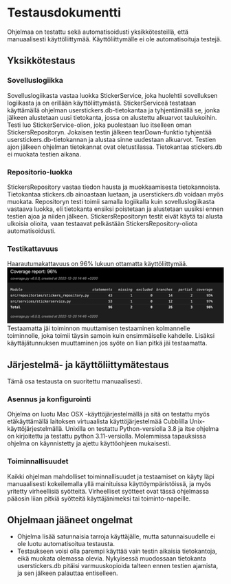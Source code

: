 # Testausdokumentti

Ohjelmaa on testattu sekä automatisoidusti yksikkötesteillä, että manuaalisesti käyttöliittymää. Käyttöliittymälle ei ole automatisoituja testejä.

## Yksikkötestaus

### Sovelluslogiikka

Sovelluslogiikasta vastaa luokka StickerService, joka huolehtii sovelluksen logiikasta ja on erillään käyttöliittymästä. StickerServiceä testataan käyttämällä ohjelman userstickers.db-tietokantaa ja tyhjentämällä se, jonka jälkeen alustetaan uusi tietokanta, jossa on alustettu alkuarvot taulukoihin. Testi luo StickerService-olion, joka puolestaan luo itselleen oman StickersRepositoryn. Jokaisen testin jälkeen tearDown-funktio tyhjentää userstickers.db-tietokannan ja alustaa sinne uudestaan alkuarvot. Testien ajon jälkeen ohjelman tietokannat ovat oletustilassa.
Tietokantaa stickers.db ei muokata testien aikana.

### Repositorio-luokka
StickersRepository vastaa tiedon hausta ja muokkaamisesta tietokannoista. Tietokantaa stickers.db ainoastaan luetaan, ja userstickers.db voidaan myös muokata. Repositoryn testi toimii samalla logiikalla kuin sovelluslogiikasta vastaava luokka, eli tietokanta ensiksi poistetaan ja alustetaan uusiksi ennen testien ajoa ja niiden jälkeen. StickersRepositoryn testit eivät käytä tai alusta ulkoisia olioita, vaan testaavat pelkästään StickersRepository-oliota automatisoidusti. 

### Testikattavuus
Haarautumakattavuus on 96% lukuun ottamatta käyttöliittymää.
![](kuvat/testikattavuus.png)
Testaamatta jäi toiminnon muuttamisen testaaminen kolmannelle toiminnolle, joka toimii täysin samoin kuin ensimmäiselle kahdelle. Lisäksi käyttäjätunnuksen muuttaminen jos syöte on liian pitkä jäi testaamatta.

## Järjestelmä- ja käyttöliittymätestaus

Tämä osa testausta on suoritettu manuaalisesti.

### Asennus ja konfigurointi
Ohjelma on luotu Mac OSX -käyttöjärjestelmällä ja sitä on testattu myös etäkäyttämällä laitoksen virtuaalista käyttöjärjestelmää Cubblilla Unix-käyttöjärjestelmällä. Unixilla on testattu Python-versiolla 3.8 ja itse ohjelma on kirjoitettu ja testattu python 3.11-versiolla.
Molemmissa tapauksissa ohjelma on käynnistetty ja ajettu käyttöohjeen mukaisesti.

### Toiminnallisuudet
Kaikki ohjelman mahdolliset toiminnallisuudet ja testaamiset on käyty läpi manuaalisesti kokeilemalla yllä mainituissa käyttöympäristöissä, ja myös yritetty virheellisiä syötteitä. Virheelliset syötteet ovat tässä ohjelmassa pääosin liian pitkiä syötteitä käyttäjänimeksi tai toiminto-napeille.

## Ohjelmaan jääneet ongelmat
- Ohjelma lisää satunnaisia tarroja käyttäjälle, mutta satunnaisuudelle ei ole luotu automatisoitua testausta.
- Testaukseen voisi olla parempi käyttää vain testin aikaisia tietokantoja, eikä muokata olemassa olevia. Nykyisessä muodossaan tietokanta userstickers.db pitäisi varmuuskopioida talteen ennen testien ajamista, ja sen jälkeen palauttaa entiselleen.
